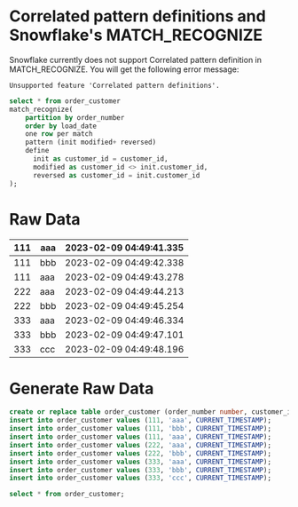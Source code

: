 # Correlated pattern definitions and Snowflake's MATCH_RECOGNIZE
Snowflake currently does not support Correlated pattern definition in MATCH_RECOGNIZE. You will get the following error message:

`Unsupported feature 'Correlated pattern definitions'.`

```sql
select * from order_customer
match_recognize(
    partition by order_number
    order by load_date
    one row per match
    pattern (init modified+ reversed)
    define
      init as customer_id = customer_id,
      modified as customer_id <> init.customer_id,
      reversed as customer_id = init.customer_id
);
```

# Raw Data

| 111 | aaa | 2023-02-09 04:49:41.335 |
|-----|-----|-------------------------|
| 111 | bbb | 2023-02-09 04:49:42.338 |
| 111 | aaa | 2023-02-09 04:49:43.278 |
| 222 | aaa | 2023-02-09 04:49:44.213 |
| 222 | bbb | 2023-02-09 04:49:45.254 |
| 333 | aaa | 2023-02-09 04:49:46.334 |
| 333 | bbb | 2023-02-09 04:49:47.101 |
| 333 | ccc | 2023-02-09 04:49:48.196 |

# Generate Raw Data

```sql
create or replace table order_customer (order_number number, customer_id varchar(80), load_date timestamp);
insert into order_customer values (111, 'aaa', CURRENT_TIMESTAMP);
insert into order_customer values (111, 'bbb', CURRENT_TIMESTAMP);
insert into order_customer values (111, 'aaa', CURRENT_TIMESTAMP);
insert into order_customer values (222, 'aaa', CURRENT_TIMESTAMP);
insert into order_customer values (222, 'bbb', CURRENT_TIMESTAMP);
insert into order_customer values (333, 'aaa', CURRENT_TIMESTAMP);
insert into order_customer values (333, 'bbb', CURRENT_TIMESTAMP);
insert into order_customer values (333, 'ccc', CURRENT_TIMESTAMP);

select * from order_customer;
```
